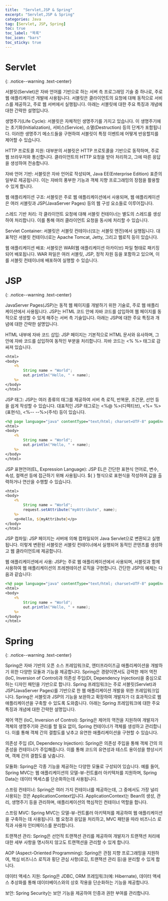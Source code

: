 ```yaml
---
title:  "Servlet,JSP & Spring"
excerpt: "Servlet,JSP & Spring"
categories: Java
tag: [Servlet, JSP, Spring]
toc: true
toc_label: "목록"
toc_icon: "bars"
toc_sticky: true
---
```


# Servlet
{: .notice--warning .text-center}

서블릿(Servlet)은 자바 언어를 기반으로 하는 서버 측 프로그래밍 기술 중 하나로, 주로 웹 애플리케이션 개발에 사용됩니다. 서블릿은 클라이언트의 요청에 대해 동적으로 서비스를 제공하고, 주로 웹 서버에서 실행됩니다. 아래는 서블릿에 대한 주요 특징과 개념에 대한 간략한 설명입니다.

생명주기(Life Cycle): 서블릿은 자체적인 생명주기를 가지고 있습니다. 이 생명주기에는 초기화(Initialization), 서비스(Service), 소멸(Destruction) 등의 단계가 포함됩니다. 이러한 생명주기 메소드들을 구현하여 서블릿이 특정 이벤트에 어떻게 반응할지를 제어할 수 있습니다.

HTTP 프로토콜 지원: 대부분의 서블릿은 HTTP 프로토콜을 기반으로 동작하며, 주로 웹 브라우저와 통신합니다. 클라이언트의 HTTP 요청을 받아 처리하고, 그에 따른 응답을 생성하여 전송합니다.

자바 언어 기반: 서블릿은 자바 언어로 작성되며, Java EE(Enterprise Edition) 표준의 일부로 제공됩니다. 이는 자바의 풍부한 기능과 객체 지향 프로그래밍의 장점을 활용할 수 있게 합니다.

웹 애플리케이션 구조: 서블릿은 주로 웹 애플리케이션에서 사용되며, 웹 애플리케이션은 여러 서블릿과 JSP(JavaServer Pages) 등의 웹 구성 요소들로 이루어집니다.

스레드 기반 처리: 각 클라이언트 요청에 대해 서블릿 컨테이너는 별도의 스레드를 생성하여 처리합니다. 이를 통해 여러 클라이언트 요청을 동시에 처리할 수 있습니다.

Servlet Container: 서블릿은 서블릿 컨테이너(또는 서블릿 엔진)에서 실행됩니다. 대표적인 서블릿 컨테이너로는 Apache Tomcat, Jetty, 그리고 웹로직 등이 있습니다.

웹 애플리케이션 배포: 서블릿은 WAR(웹 애플리케이션 아카이브) 파일 형태로 패키징되어 배포됩니다. WAR 파일은 여러 서블릿, JSP, 정적 자원 등을 포함하고 있으며, 이를 서블릿 컨테이너에 배포하여 실행할 수 있습니다.

# JSP
{: .notice--warning .text-center}

JavaServer Pages(JSP)는 동적 웹 페이지를 개발하기 위한 기술로, 주로 웹 애플리케이션에서 사용됩니다. JSP는 HTML 코드 안에 자바 코드를 삽입하여 웹 페이지를 동적으로 생성할 수 있게 해주는 서버 측 기술입니다. 아래는 JSP에 대한 주요 특징과 개념에 대한 간략한 설명입니다.

HTML 내부에 자바 코드 삽입: JSP 페이지는 기본적으로 HTML 문서와 유사하며, 그 안에 자바 코드를 삽입하여 동적인 부분을 처리합니다. 자바 코드는 <% %> 태그로 감싸져 있습니다.

```jsp
<html>
<body>
    <% 
        String name = "World";
        out.println("Hello, " + name);
    %>
</body>
</html>
```

JSP 태그: JSP는 여러 종류의 태그를 제공하여 서버 측 로직, 반복문, 조건문, 선언 등을 쉽게 작성할 수 있습니다. 대표적인 JSP 태그로는 <%@ %>(디렉티브), <%= %>(표현식), <%-- --%>(주석) 등이 있습니다.

```jsp
<%@ page language="java" contentType="text/html; charset=UTF-8" pageEncoding="UTF-8"%>
<html>
<body>
    <% 
        String name = "World";
        out.println("Hello, " + name);
    %>
</body>
</html>
```

JSP 표현언어(EL, Expression Language): JSP EL은 간단한 표현식 언어로, 변수, 속성, 컬렉션 등에 접근하기 위해 사용됩니다. ${ } 형식으로 표현식을 작성하여 값을 출력하거나 연산을 수행할 수 있습니다.

```jsp
<html>
<body>
    <% 
        String name = "World";
        request.setAttribute("myAttribute", name);
    %>
    <p>Hello, ${myAttribute}</p>
</body>
</html>
```

JSP 컴파일: JSP 페이지는 서버에 의해 컴파일되어 Java Servlet으로 변환되고 실행됩니다. 이렇게 변환된 서블릿은 서블릿 컨테이너에서 실행되어 동적인 콘텐츠를 생성하고 웹 클라이언트에 제공합니다.

웹 애플리케이션에서 사용: JSP는 주로 웹 애플리케이션에서 사용되며, 서블릿과 함께 사용하여 웹 애플리케이션의 프레젠테이션 로직을 구현합니다.
간단한 JSP의 예제는 다음과 같습니다:

```jsp
<%@ page language="java" contentType="text/html; charset=UTF-8" pageEncoding="UTF-8"%>
<html>
<body>
    <% 
        String name = "World";
        out.println("Hello, " + name);
    %>
</body>
</html>
```

# Spring
{: .notice--warning .text-center}

Spring은 자바 기반의 오픈 소스 프레임워크로, 엔터프라이즈급 애플리케이션을 개발하기 위한 다양한 모듈과 기능을 제공합니다. Spring은 경량이면서도 강력한 제어 역전(IoC, Inversion of Control)과 의존성 주입(DI, Dependency Injection)을 중심으로 하는 디자인 패턴을 기반으로 합니다. Spring 프레임워크는 주로 서블릿(Servlet)과 JSP(JavaServer Pages)를 기반으로 한 웹 애플리케이션 개발을 위한 프레임워크입니다. Spring은 서블릿과 JSP의 기능을 보완하고 확장하여 개발자가 더 효과적으로 웹 애플리케이션을 구축할 수 있도록 도와줍니다. 아래는 Spring 프레임워크에 대한 주요 특징과 개념에 대한 간략한 설명입니다.

제어 역전 (IoC, Inversion of Control): Spring은 제어의 역전을 지원하여 개발자가 객체의 생명주기와 관리를 할 필요 없이, Spring 컨테이너가 객체를 생성하고 관리합니다. 이를 통해 객체 간의 결합도를 낮추고 유연한 애플리케이션을 구현할 수 있습니다.

의존성 주입 (DI, Dependency Injection): Spring은 의존성 주입을 통해 객체 간의 의존성을 컨테이너가 주입해줍니다. 이를 통해 코드의 유연성과 테스트 용이성을 향상시키며, 객체 간의 결합도를 낮춥니다.

모듈화: Spring은 각종 기능을 제공하는 다양한 모듈로 구성되어 있습니다. 예를 들어, Spring MVC는 웹 애플리케이션의 모델-뷰-컨트롤러 아키텍처를 지원하며, Spring Data는 데이터 액세스를 단순화하는데 사용됩니다.

스프링 컨테이너: Spring은 여러 가지 컨테이너를 제공하는데, 그 중에서도 가장 널리 사용되는 것은 ApplicationContext입니다. ApplicationContext는 Bean의 생성, 관리, 생명주기 등을 관리하며, 애플리케이션의 핵심적인 컨테이너 역할을 합니다.

스프링 MVC: Spring MVC는 모델-뷰-컨트롤러 아키텍처를 제공하여 웹 애플리케이션을 구축하는 데 사용됩니다. 웹 요청과 응답을 처리하고, MVC 패턴을 따라 비즈니스 로직과 사용자 인터페이스를 분리합니다.

트랜잭션 관리: Spring은 선언적 트랜잭션 관리를 제공하여 개발자가 트랜잭션 처리에 대한 세부 사항을 명시하지 않고도 트랜잭션을 관리할 수 있게 합니다.

AOP (Aspect-Oriented Programming): Spring은 관점 지향 프로그래밍을 지원하여, 핵심 비즈니스 로직과 횡단 관심 사항(로깅, 트랜잭션 관리 등)을 분리할 수 있게 합니다.

데이터 액세스 지원: Spring은 JDBC, ORM 프레임워크(예: Hibernate), 데이터 액세스 추상화를 통해 데이터베이스와의 상호 작용을 단순화하는 기능을 제공합니다.

보안: Spring Security는 보안 기능을 제공하여 인증과 권한 부여를 관리합니다.